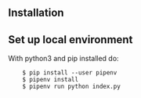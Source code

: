 Installation
------------

Set up local environment
------------------------
With python3 and pip installed do:
```
    $ pip install --user pipenv
    $ pipenv install
    $ pipenv run python index.py
```
